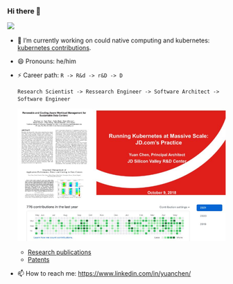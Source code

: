 ### Hi there 👋

![](https://github-readme-stats.vercel.app/api?username=yuanchen8911&theme=buefy&show_icons=true)
<!--
**yuanchen8911/yuanchen8911** is a ✨ _special_ ✨ repository because its `README.md` (this file) appears on your GitHub profile.
-->

- 🔭 I’m currently working on could native computing and kubernetes: [kubernetes contributions](https://k8s.devstats.cncf.io/d/66/developer-activity-counts-by-companies?orgId=1&var-period_name=Last%202%20years&var-metric=contributions&var-repogroup_name=All&var-repo_name=kubernetes%2Fkubernetes&var-country_name=All&var-companies=Apple).
- 😄 Pronouns: he/him
- ⚡ Career path: `R -> R&d -> r&D -> D`
     
     `Research Scientist -> Ressearch Engineer -> Software Architect -> Software Engineer`
     
    ![career path](career.jpg) 
  - [Research publications](https://scholar.google.com/citations?pli=1&authuser=1&user=4jfyJaoAAAAJ)
  - [Patents](https://patft.uspto.gov/netacgi/nph-Parser?Sect1=PTO2&Sect2=HITOFF&u=%2Fnetahtml%2FPTO%2Fsearch-adv.htm&r=0&f=S&l=50&d=PTXT&RS=%28IN%2FChen-Yuan+AND+%28AN%2FHewlett+OR+AN%2FMicro%29%29&Refine=Refine+Search&Query=IN%2FChen-Yuan+AND+%28AN%2FHewlett+OR+AN%2FMicro%29)
- 📫 How to reach me: https://www.linkedin.com/in/yuanchen/
